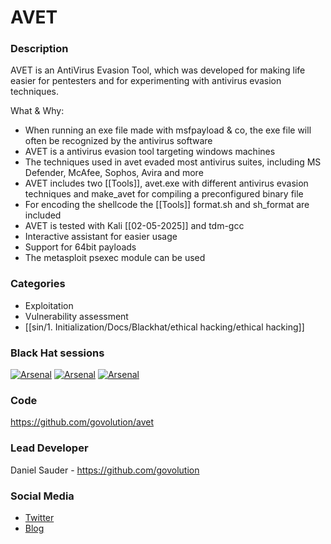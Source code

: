 # AVET

### Description
AVET is an AntiVirus Evasion Tool, which was developed for making life easier for pentesters and for experimenting with antivirus evasion techniques.

What & Why:
- When running an exe file made with msfpayload & co, the exe file will often be recognized by the antivirus software
- AVET is a antivirus evasion tool targeting windows machines
- The techniques used in avet evaded most antivirus suites, including MS Defender, McAfee, Sophos, Avira and more
- AVET includes two [[Tools]], avet.exe with different antivirus evasion techniques and make_avet for compiling a preconfigured binary file
- For encoding the shellcode the [[Tools]] format.sh and sh_format are included
- AVET is tested with Kali [[02-05-2025]] and tdm-gcc
- Interactive assistant for easier usage
- Support for 64bit payloads
- The metasploit psexec module can be used

### Categories
* Exploitation
* Vulnerability assessment
* [[sin/1. Initialization/Docs/Blackhat/ethical hacking/ethical hacking]]

### Black Hat sessions
[![Arsenal](https://rawgit.com/toolswatch/badges/master/arsenal/asia/2017.svg)](https://www.toolswatch.org/2017/02/the-black-hat-arsenal-asia-2017-great-line-up/)
[![Arsenal](https://rawgit.com/toolswatch/badges/master/arsenal/usa/2017.svg)](http://www.toolswatch.org/2017/06/the-black-hat-arsenal-usa-2017-phenomenal-line-up-announced/)
[![Arsenal](https://rawgit.com/toolswatch/badges/master/arsenal/usa/2018.svg)](https://www.toolswatch.org/2018/01/black-hat-arsenal-asia-2018-great-lineup/)

### Code 
https://github.com/govolution/avet

### Lead Developer
 Daniel Sauder - https://github.com/govolution

### Social Media 
* [Twitter](https://twitter.com/DanielX4v3r)
* [Blog](https://govolution.wordpress.com/)
